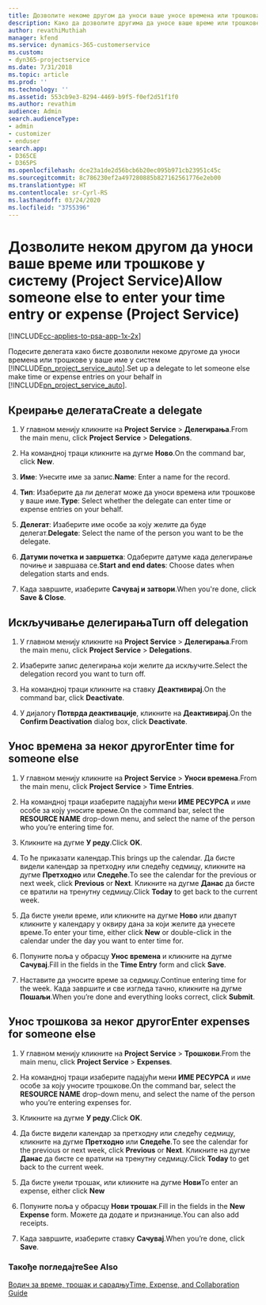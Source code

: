 ```yaml
---
title: Дозволите некоме другом да уноси ваше уносе времена или трошкова
description: Како да дозволите другима да уносе ваше време или трошкове у услугу Project Service
author: revathiMuthiah
manager: kfend
ms.service: dynamics-365-customerservice
ms.custom:
- dyn365-projectservice
ms.date: 7/31/2018
ms.topic: article
ms.prod: ''
ms.technology: ''
ms.assetid: 553cb9e3-8294-4469-b9f5-f0ef2d51f1f0
ms.author: revathim
audience: Admin
search.audienceType:
- admin
- customizer
- enduser
search.app:
- D365CE
- D365PS
ms.openlocfilehash: dce23a1de2d56bcb6b20ec095b971cb23951c45c
ms.sourcegitcommit: 8c786230ef2a497280885b827162561776e2eb00
ms.translationtype: HT
ms.contentlocale: sr-Cyrl-RS
ms.lasthandoff: 03/24/2020
ms.locfileid: "3755396"
---
```

# <a name="allow-someone-else-to-enter-your-time-entry-or-expense-project-service"></a><span data-ttu-id="01858-103">Дозволите неком другом да уноси ваше време или трошкове у систему (Project Service)</span><span class="sxs-lookup"><span data-stu-id="01858-103">Allow someone else to enter your time entry or expense (Project Service)</span></span>

[!INCLUDE[cc-applies-to-psa-app-1x-2x](../includes/cc-applies-to-psa-app-1x-2x.md)]

<span data-ttu-id="01858-104">Подесите делегата како бисте дозволили некоме другоме да уноси времена или трошкове у ваше име у систем [!INCLUDE[pn_project_service_auto](../includes/pn-project-service-auto.md)].</span><span class="sxs-lookup"><span data-stu-id="01858-104">Set up a delegate to let someone else make time or expense entries on your behalf in [!INCLUDE[pn_project_service_auto](../includes/pn-project-service-auto.md)].</span></span>  
  
## <a name="create-a-delegate"></a><span data-ttu-id="01858-105">Креирање делегата</span><span class="sxs-lookup"><span data-stu-id="01858-105">Create a delegate</span></span>  
  
1.  <span data-ttu-id="01858-106">У главном менију кликните на **Project Service** > **Делегирања**.</span><span class="sxs-lookup"><span data-stu-id="01858-106">From the main menu, click **Project Service** > **Delegations**.</span></span>  
  
2.  <span data-ttu-id="01858-107">На командној траци кликните на дугме **Ново**.</span><span class="sxs-lookup"><span data-stu-id="01858-107">On the command bar, click **New**.</span></span>  
  
3. <span data-ttu-id="01858-108">**Име**: Унесите име за запис.</span><span class="sxs-lookup"><span data-stu-id="01858-108">**Name**: Enter a name for the record.</span></span>  
  
4. <span data-ttu-id="01858-109">**Тип**: Изаберите да ли делегат може да уноси времена или трошкове у ваше име.</span><span class="sxs-lookup"><span data-stu-id="01858-109">**Type**: Select whether the delegate can enter time or expense entries on your behalf.</span></span>  
  
5. <span data-ttu-id="01858-110">**Делегат**: Изаберите име особе за коју желите да буде делегат.</span><span class="sxs-lookup"><span data-stu-id="01858-110">**Delegate**: Select the name of the person you want to be the delegate.</span></span>  
  
6. <span data-ttu-id="01858-111">**Датуми почетка и завршетка**: Одаберите датуме када делегирање почиње и завршава се.</span><span class="sxs-lookup"><span data-stu-id="01858-111">**Start and end dates**: Choose dates when delegation starts and ends.</span></span>  
  
7.  <span data-ttu-id="01858-112">Када завршите, изаберите **Сачувај и затвори**.</span><span class="sxs-lookup"><span data-stu-id="01858-112">When you're done, click **Save & Close**.</span></span>  
  
## <a name="turn-off-delegation"></a><span data-ttu-id="01858-113">Искључивање делегирања</span><span class="sxs-lookup"><span data-stu-id="01858-113">Turn off delegation</span></span>  
  
1.  <span data-ttu-id="01858-114">У главном менију кликните на **Project Service** > **Делегирања**.</span><span class="sxs-lookup"><span data-stu-id="01858-114">From the main menu, click **Project Service** > **Delegations**.</span></span>  
  
2.  <span data-ttu-id="01858-115">Изаберите запис делегирања који желите да искључите.</span><span class="sxs-lookup"><span data-stu-id="01858-115">Select the delegation record you want to turn off.</span></span>  
  
3.  <span data-ttu-id="01858-116">На командној траци кликните на ставку **Деактивирај**.</span><span class="sxs-lookup"><span data-stu-id="01858-116">On the command bar, click **Deactivate**.</span></span>  
  
4.  <span data-ttu-id="01858-117">У дијалогу **Потврда деактивације**, кликните на **Деактивирај**.</span><span class="sxs-lookup"><span data-stu-id="01858-117">On the **Confirm Deactivation** dialog box, click **Deactivate**.</span></span>  
  
## <a name="enter-time-for-someone-else"></a><span data-ttu-id="01858-118">Унос времена за неког другог</span><span class="sxs-lookup"><span data-stu-id="01858-118">Enter time for someone else</span></span>  
  
1.  <span data-ttu-id="01858-119">У главном менију кликните на **Project Service** > **Уноси времена**.</span><span class="sxs-lookup"><span data-stu-id="01858-119">From the main menu, click **Project Service** > **Time Entries**.</span></span>  
  
2.  <span data-ttu-id="01858-120">На командној траци изаберите падајући мени **ИМЕ РЕСУРСА** и име особе за коју уносите време.</span><span class="sxs-lookup"><span data-stu-id="01858-120">On the command bar, select the **RESOURCE NAME** drop-down menu, and select the name of the person who you’re entering time for.</span></span>  
  
3.  <span data-ttu-id="01858-121">Кликните на дугме **У реду**.</span><span class="sxs-lookup"><span data-stu-id="01858-121">Click **OK**.</span></span>  
  
4.  <span data-ttu-id="01858-122">То ће приказати календар.</span><span class="sxs-lookup"><span data-stu-id="01858-122">This brings up the calendar.</span></span> <span data-ttu-id="01858-123">Да бисте видели календар за претходну или следећу седмицу, кликните на дугме **Претходно** или **Следеће**.</span><span class="sxs-lookup"><span data-stu-id="01858-123">To see the calendar for the previous or next week, click **Previous** or **Next**.</span></span> <span data-ttu-id="01858-124">Кликните на дугме **Данас** да бисте се вратили на тренутну седмицу.</span><span class="sxs-lookup"><span data-stu-id="01858-124">Click **Today** to get back to the current week.</span></span>  
  
5.  <span data-ttu-id="01858-125">Да бисте унели време, или кликните на дугме **Ново** или двапут кликните у календару у оквиру дана за који желите да унесете време.</span><span class="sxs-lookup"><span data-stu-id="01858-125">To enter your time, either click **New** or double-click in the calendar under the day you want to enter time for.</span></span>  
  
6.  <span data-ttu-id="01858-126">Попуните поља у обрасцу **Унос времена** и кликните на дугме **Сачувај**.</span><span class="sxs-lookup"><span data-stu-id="01858-126">Fill in the fields in the **Time Entry** form and click **Save**.</span></span>  
  
7.  <span data-ttu-id="01858-127">Наставите да уносите време за седмицу.</span><span class="sxs-lookup"><span data-stu-id="01858-127">Continue entering time for the week.</span></span> <span data-ttu-id="01858-128">Када завршите и све изгледа тачно, кликните на дугме **Пошаљи**.</span><span class="sxs-lookup"><span data-stu-id="01858-128">When you’re done and everything looks correct, click **Submit**.</span></span>  
  
## <a name="enter-expenses-for-someone-else"></a><span data-ttu-id="01858-129">Унос трошкова за неког другог</span><span class="sxs-lookup"><span data-stu-id="01858-129">Enter expenses for someone else</span></span>  
  
1.  <span data-ttu-id="01858-130">У главном менију кликните на **Project Service** > **Трошкови**.</span><span class="sxs-lookup"><span data-stu-id="01858-130">From the main menu, click **Project Service** > **Expenses**.</span></span>  
  
2.  <span data-ttu-id="01858-131">На командној траци изаберите падајући мени **ИМЕ РЕСУРСА** и име особе за коју уносите трошкове.</span><span class="sxs-lookup"><span data-stu-id="01858-131">On the command bar, select the **RESOURCE NAME** drop-down menu, and select the name of the person who you’re entering expenses for.</span></span>  
  
3.  <span data-ttu-id="01858-132">Кликните на дугме **У реду**.</span><span class="sxs-lookup"><span data-stu-id="01858-132">Click **OK**.</span></span>  
  
4.  <span data-ttu-id="01858-133">Да бисте видели календар за претходну или следећу седмицу, кликните на дугме **Претходно** или **Следеће**.</span><span class="sxs-lookup"><span data-stu-id="01858-133">To see the calendar for the previous or next week, click **Previous** or **Next**.</span></span> <span data-ttu-id="01858-134">Кликните на дугме **Данас** да бисте се вратили на тренутну седмицу.</span><span class="sxs-lookup"><span data-stu-id="01858-134">Click **Today** to get back to the current week.</span></span>  
  
5.  <span data-ttu-id="01858-135">Да бисте унели трошак, или кликните на дугме **Нови**</span><span class="sxs-lookup"><span data-stu-id="01858-135">To enter an expense, either click **New**</span></span>  
  
6.  <span data-ttu-id="01858-136">Попуните поља у обрасцу **Нови трошак**.</span><span class="sxs-lookup"><span data-stu-id="01858-136">Fill in the fields in the **New Expense** form.</span></span> <span data-ttu-id="01858-137">Можете да додате и признанице.</span><span class="sxs-lookup"><span data-stu-id="01858-137">You can also add receipts.</span></span>  
  
7.  <span data-ttu-id="01858-138">Када завршите, изаберите ставку **Сачувај**.</span><span class="sxs-lookup"><span data-stu-id="01858-138">When you’re done, click **Save**.</span></span>  
  
### <a name="see-also"></a><span data-ttu-id="01858-139">Такође погледајте</span><span class="sxs-lookup"><span data-stu-id="01858-139">See Also</span></span>  
 [<span data-ttu-id="01858-140">Водич за време, трошак и сарадњу</span><span class="sxs-lookup"><span data-stu-id="01858-140">Time, Expense, and Collaboration Guide</span></span>](../project-service/time-expense-collaboration-guide.md)
